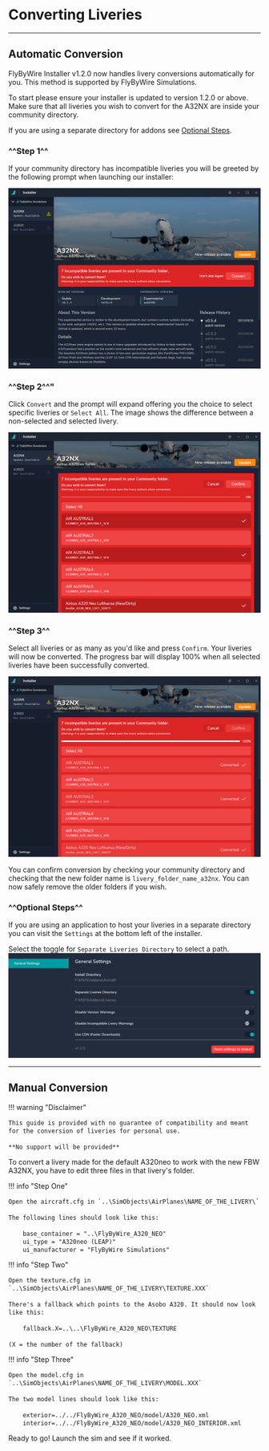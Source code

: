# Converting Liveries
***

## Automatic Conversion

FlyByWire Installer v1.2.0 now handles livery conversions automatically for you. This method is supported by FlyByWire Simulations. 

To start please ensure your installer is updated to version 1.2.0 or above. Make sure that all liveries you wish to convert for the A32NX are inside your community directory. 

If you are using a separate directory for addons see [Optional Steps](#optional-steps). 

### ^^Step 1^^

If your community directory has incompatible liveries you will be greeted by the following prompt when launching our installer:

![installer conversion one](../assets/images/installer1.png)

### ^^Step 2^^"

Click `Convert` and the prompt will expand offering you the choice to select specific liveries or `Select All`. The image shows the difference between a non-selected and selected livery.

![installer conversion two](../assets/images/installer2.png)

### ^^Step 3^^

Select all liveries or as many as you'd like and press `Confirm`. Your liveries will now be converted. The progress bar will display 100% when all selected liveries have been successfully converted.  

![installer conversion two](../assets/images/installer4.png)

You can confirm conversion by checking your community directory and checking that the new folder name is `livery_folder_name_a32nx`. You can now safely remove the older folders if you wish.

### ^^Optional Steps^^

If you are using an application to host your liveries in a separate directory you can visit the `Settings` at the bottom left of the installer. 

Select the toggle for `Separate Liveries Directory` to select a path.
![installer conversion three](../assets/images/installer3.png)

***

## Manual Conversion

!!! warning "Disclaimer"

    This guide is provided with no guarantee of compatibility and meant for the conversion of liveries for personal use.

    **No support will be provided**

To convert a livery made for the default A320neo to work with the new FBW A32NX, you have to edit three files in that livery's folder. 

!!! info "Step One"

    Open the aircraft.cfg in `..\SimObjects\AirPlanes\NAME_OF_THE_LIVERY\`

    The following lines should look like this:

        base_container = "..\FlyByWire_A320_NEO"
        ui_type = "A320neo (LEAP)"
        ui_manufacturer = "FlyByWire Simulations"

!!! info "Step Two"

    Open the texture.cfg in `..\SimObjects\AirPlanes\NAME_OF_THE_LIVERY\TEXTURE.XXX`

    There's a fallback which points to the Asobo A320. It should now look like this:

        fallback.X=..\..\FlyByWire_A320_NEO\TEXTURE

    (X = the number of the fallback)

!!! info "Step Three"

    Open the model.cfg in `..\SimObjects\AirPlanes\NAME_OF_THE_LIVERY\MODEL.XXX`

    The two model lines should look like this:

        exterior=../../FlyByWire_A320_NEO/model/A320_NEO.xml
        interior=../../FlyByWire_A320_NEO/model/A320_NEO_INTERIOR.xml

Ready to go! Launch the sim and see if it worked. 